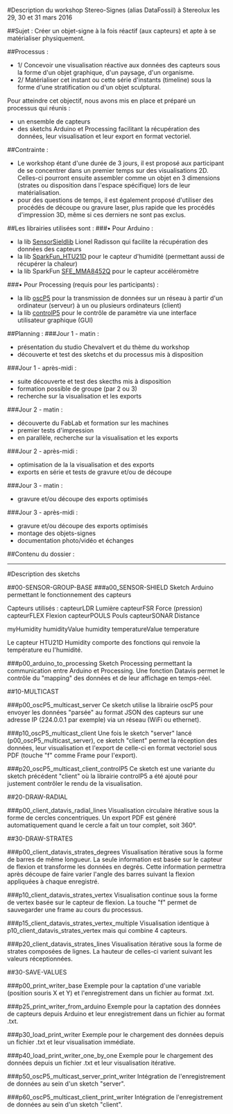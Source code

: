 #Description du workshop Stereo-Signes (alias DataFossil) à Stereolux les 29, 30 et 31 mars 2016

##Sujet :
Créer un objet-signe à la fois réactif (aux capteurs) et apte à se matérialiser physiquement.

##Processus :
- 1/ Concevoir une visualisation réactive aux données des capteurs sous la forme d'un objet graphique, d'un paysage, d'un organisme.
- 2/ Matérialiser cet instant ou cette série d'instants (timeline) sous la forme d'une stratification ou d'un objet sculptural.

Pour atteindre cet objectif, nous avons mis en place et préparé un processus qui réunis :
- un ensemble de capteurs 
- des sketchs Arduino et Processing facilitant la récupération des données, leur visualisation et leur export en format vectoriel.

##Contrainte :
- Le workshop étant d'une durée de 3 jours, il est proposé aux participant de se concentrer dans un premier temps sur des visualisations 2D. Celles-ci pourront ensuite assembler comme un objet en 3 dimensions (strates ou disposition dans l'espace spécifique) lors de leur matérialisation.  
- pour des questions de temps, il est également proposé d'utiliser des procédés de découpe ou gravure laser, plus rapide que les procédés d'impression 3D, même si ces derniers ne sont pas exclus.


##Les librairies utilisées sont :
###• Pour Arduino :
- la lib [SensorSieldlib](https://github.com/MAKIO135/sensorShieldLib) Lionel Radisson qui facilite la récupération des données des capteurs
- la lib [SparkFun_HTU21D](https://github.com/sparkfun/HTU21D_Breakout) pour le capteur d'humidité (permettant aussi de récupérer la chaleur)
- la lib SparkFun [SFE_MMA8452Q](https://github.com/sparkfun/MMA8452_Accelerometer) pour le capteur accéléromètre

###• Pour Processing (requis pour les participants) :
- la lib [oscP5](https://github.com/sojamo/oscp5) pour la transmission de données sur un réseau à partir d'un ordinateur (serveur) à un ou plusieurs ordinateurs (client)
- la lib [controlP5](https://github.com/sojamo/controlp5) pour le contrôle de paramètre via une interface utilisateur graphique (GUI)


##Planning :
###Jour 1 - matin :
- présentation du studio Chevalvert et du thème du workshop
- découverte et test des sketchs et du processus mis à disposition

###Jour 1 - après-midi :
- suite découverte et test des skecths mis à disposition
- formation possible de groupe (par 2 ou 3)
- recherche sur la visualisation et les exports

###Jour 2 - matin :
- découverte du FabLab et formation sur les machines
- premier tests d'impression
- en parallèle, recherche sur la visualisation et les exports

###Jour 2 - après-midi :
- optimisation de la la visualisation et des exports
- exports en série et tests de gravure et/ou de découpe

###Jour 3 - matin :
- gravure et/ou découpe des exports optimisés

###Jour 3 - après-midi :
- gravure et/ou découpe des exports optimisés
- montage des objets-signes
- documentation photo/vidéo et échanges


##Contenu du dossier :

----
#Description des sketchs


##00-SENSOR-GROUP-BASE
###a00_SENSOR-SHIELD
Sketch Arduino permettant le fonctionnement des capteurs

Capteurs utilisés :
capteurLDR	Lumière 
capteurFSR	Force (pression)
capteurFLEX	Flexion
capteurPOULS	Pouls
capteurSONAR	Distance

myHumidity
humidityValue	humidity
temperatureValue temperature

Le capteur HTU21D Humidity comporte des fonctions qui renvoie la température eu l'humidité.


###p00_arduino_to_processing
Sketch Processing permettant la communication entre Arduino et Processing.
Une fonction Datavis permet le contrôle du "mapping" des données et de leur affichage en temps-réel.




##10-MULTICAST

###p00_oscP5_multicast_server
Ce sketch utilise la librairie oscP5 pour envoyer les données "parsée" au format JSON des capteurs sur une adresse IP (224.0.0.1 par exemple) via un réseau (WiFi ou ethernet).

###p10_oscP5_multicast_client
Une fois le sketch "server" lancé (p00_oscP5_multicast_server), ce sketch "client" permet la réception des données, leur visualisation et l'export de celle-ci en format vectoriel sous PDF (touche "f" comme Frame pour l'export).

###p20_oscP5_multicast_client_controlP5
Ce sketch est une variante du sketch précédent "client" où la librairie controlP5 a été ajouté pour justement contrôler le rendu de la visualisation.




##20-DRAW-RADIAL

###p00_client_datavis_radial_lines
Visualisation circulaire itérative sous la forme de cercles concentriques. Un export PDF est généré automatiquement quand le cercle a fait un tour complet, soit 360°.  




##30-DRAW-STRATES

###p00_client_datavis_strates_degrees
Visualisation itérative sous la forme de barres de même longueur. La seule information est basée sur le capteur de flexion et transforme les données en degrés. Cette information permettra après découpe de faire varier l'angle des barres suivant la flexion appliquées à chaque enregistré.

###p10_client_datavis_strates_vertex
Visualisation continue sous la forme de vertex basée sur le capteur de flexion.
La touche "f" permet de sauvegarder une frame au cours du processus.

###p15_client_datavis_strates_vertex_multiple
Visualisation identique à p10_client_datavis_strates_vertex mais qui combine 4 capteurs. 

###p20_client_datavis_strates_lines
Visualisation itérative sous la forme de strates composées de lignes. La hauteur de celles-ci varient suivant les valeurs réceptionnées.






##30-SAVE-VALUES

###p00_print_writer_base
Exemple pour la captation d'une variable (position souris X et Y) et l'enregistrement dans un fichier au format .txt. 

###p25_print_writer_from_arduino
Exemple pour la captation des données de capteurs depuis Arduino et leur enregistrement dans un fichier au format .txt. 

###p30_load_print_writer
Exemple pour le chargement des données depuis un fichier .txt et leur visualisation immédiate. 

###p40_load_print_writer_one_by_one
Exemple pour le chargement des données depuis un fichier .txt et leur visualisation itérative.

###p50_oscP5_multicast_server_print_writer
Intégration de l'enregistrement de données au sein d'un sketch "server".

###p60_oscP5_multicast_client_print_writer
Intégration de l'enregistrement de données au sein d'un sketch "client".




